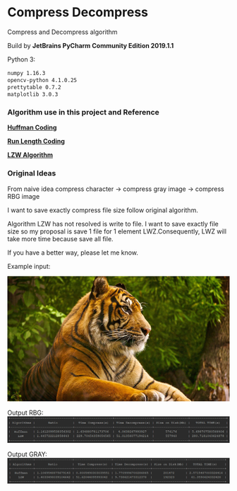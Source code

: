 # Compress Decompress 
Compress and Decompress algorithm

Build by **JetBrains PyCharm Community Edition 2019.1.1**

Python 3:

    numpy 1.16.3
    opencv-python 4.1.0.25
    prettytable 0.7.2
    matplotlib 3.0.3

### Algorithm use in this project and Reference

**[Huffman Coding][1]**

**[Run Length Coding][2]**

**[LZW Algorithm][3]**


[1]: http://pythonfiddle.com/huffman-coding-text/ "Huffman code" 

[2]: https://www.rosettacode.org/wiki/Run-length_encoding#Python "RLC"

[3]: https://rosettacode.org/wiki/LZW_compression#Python "LZW"

### Original Ideas

From naive idea compress character -> compress gray image -> compress RBG image

I want to save exactly compress file size follow original algorithm.

Algorithm LZW has not resolved is write to file. I want to save exactly file size so my proposal is save 1 file for 1 element LWZ.Consequently, LWZ will take more time because save all file.

If you have a better way, please let me know.


Example input:

![Input image](/image/tiger.bmp)

Output RBG:
![OutputRGB](/captions/tiger-color.png)

Output GRAY:
![OutputGray](/captions/tiger1.png)
